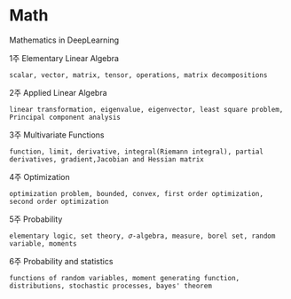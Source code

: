# Math

Mathematics in DeepLearning

1주 Elementary Linear Algebra

    scalar, vector, matrix, tensor, operations, matrix decompositions
    
2주 Applied Linear Algebra

    linear transformation, eigenvalue, eigenvector, least square problem, Principal component analysis
    
3주 Multivariate Functions

    function, limit, derivative, integral(Riemann integral), partial derivatives, gradient,Jacobian and Hessian matrix
    
4주 Optimization

    optimization problem, bounded, convex, first order optimization, second order optimization
    
5주 Probability 

    elementary logic, set theory, 𝜎-algebra, measure, borel set, random variable, moments
    
6주 Probability and statistics

    functions of random variables, moment generating function, distributions, stochastic processes, bayes' theorem 

